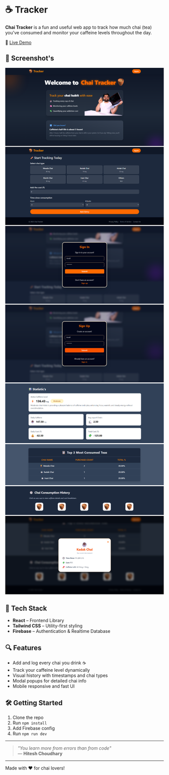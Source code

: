 # ☕ Tracker

**Chai Tracker** is a fun and useful web app to track how much chai (tea) you've consumed and monitor your caffeine levels throughout the day.

🔗 [Live Demo](https://chai-tracker.vercel.app/)

## 📸 Screenshot's

![Chai Tracker Screenshot](./screenshots/image-1.png)
![Chai Tracker Screenshot](./screenshots/image-2.png)
![Chai Tracker Screenshot](./screenshots/image-3.png)
![Chai Tracker Screenshot](./screenshots/image-4.png)
![Chai Tracker Screenshot](./screenshots/image-5.png)
![Chai Tracker Screenshot](./screenshots/image-6.png)
![Chai Tracker Screenshot](./screenshots/image-7.png)
![Chai Tracker Screenshot](./screenshots/image-8.png)

## 🚀 Tech Stack

- **React** – Frontend Library
- **Tailwind CSS** – Utility-first styling
- **Firebase** – Authentication & Realtime Database

## 🔍 Features

- Add and log every chai you drink ☕
- Track your caffeine level dynamically
- Visual history with timestamps and chai types
- Modal popups for detailed chai info
- Mobile responsive and fast UI

## 🛠️ Getting Started

1. Clone the repo
2. Run `npm install`
3. Add Firebase config
4. Run `npm run dev`

---

> _"You learn more from errors than from code"_  
> — **Hitesh Choudhary**

---

Made with ❤️ for chai lovers!
